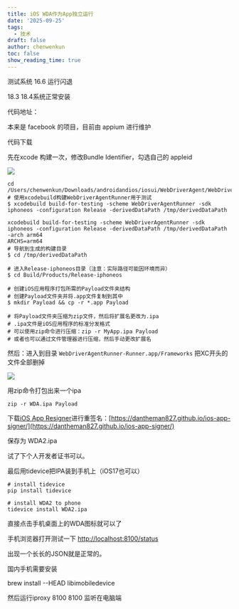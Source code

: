 ```yaml
---
title: iOS WDA作为App独立运行
date: '2025-09-25'
tags:
  - 技术
draft: false
author: chenwenkun
toc: false
show_reading_time: true
---
```

测试系统 16.6 运行闪退

18.3 18.4系统正常安装

代码地址：

本来是 facebook 的项目，目前由 appium 进行维护

代码下载

先在xcode 构建一次，修改Bundle Identifier，勾选自己的 appleid

![](https://prod-files-secure.s3.us-west-2.amazonaws.com/c205fb54-92b2-4987-8be3-972b67d27acc/cb756a73-27bc-4b0d-951a-858df3344b59/image.png?X-Amz-Algorithm=AWS4-HMAC-SHA256&X-Amz-Content-Sha256=UNSIGNED-PAYLOAD&X-Amz-Credential=ASIAZI2LB4665EMJA472%2F20251006%2Fus-west-2%2Fs3%2Faws4_request&X-Amz-Date=20251006T181545Z&X-Amz-Expires=3600&X-Amz-Security-Token=IQoJb3JpZ2luX2VjEPn%2F%2F%2F%2F%2F%2F%2F%2F%2F%2FwEaCXVzLXdlc3QtMiJGMEQCIA7uPFqyyUeyo08ixU%2BFXBtDmgkiq5PGyf37M3eIYFYRAiBE5JcYPhTB9cLjEkAGnNDzIpwnbOnubT6DKRbWmGH27CqIBAiS%2F%2F%2F%2F%2F%2F%2F%2F%2F%2F8BEAAaDDYzNzQyMzE4MzgwNSIM5kxooq09qkfxoUlgKtwDsU6ErwWWpo%2FH6PikrMUs9dkAyxpgyE0x%2BwquD5qLtjAHjRRSy%2FlHH61QgdM2JR8gAgQY2dQCYz6F%2F8XpEe4mAihj9Aqc1W2bwu4Zo727ZUynLXLlwRFMVbVZMZZr9YcopDTk3VLmuKBhwkSad5k%2FJ4Bmrf5rJIuFMNFmduPUuSYlxL77mGpsxk56pYAuasgpc7tR7WszpehIuz6UYmBGmCHXUB7Lzch2Ef5EVdF248XBCVykSOemsPFJPXeErK%2F23ZLnbZIinNVKOavAHT2a7AzlfkEXD5iPjb9Yl3I052xS4Lxr1VLfr89Vp2B0lf3CPYuGy5qLqwBJMXUVSTHmEVvCbYp46LYukqRzc4SM936beIWAg0lGrOF%2BzkglfjahnkHkln1WVCB32SvTHsWykx1lz6vQtJ%2BU7h7kgH%2FsmTlgShQuqQQIZUnDOcbRvJ4hubiPmNsUQ6JBX6NU7Z2CzGwQ6N3Jlz4c1pShlVHOM8PAp1%2FDrkKz62zZcGwS9ZJMd8n6IJKNA6ZCB4h8WP9M4Bf%2FANCcJ03fOX%2FO%2Bb76slKxcUpJeRGhIwT9GOPhDCr0VLz6BiX23fVGjUdW2n11Go6TdO5AdxNdjbCVSTdJmQjL%2BWiEA0m2N9OYKMYwpd6PxwY6pgE%2Fg1%2FcKJI4wM33FzBBFRdtXAA6I0ZwUuF%2Fym5bQfZjTtLIcO%2FzWPCa8NneTi9K6n9iPtjRHRuEu2PZeFuv12FnBXI0yeDM8V1av6snPBtFR0ea4LdxlNYDoUU3b2ux49wt08Nw4lCusD2bSZ33g6VjHobvEIu0nBL%2FBo%2FHZu5KwV7qi4xs6uzuFQnLFw6ZPKfnyI1UnSeMkP%2BlX2aP4q%2FRIulqxiQ3&X-Amz-Signature=0d65692416e4f14f5d7dde464c1a4b3f61df75d414290c1c3618c05e912b41cf&X-Amz-SignedHeaders=host&x-amz-checksum-mode=ENABLED&x-id=GetObject)

```shell
cd /Users/chenwenkun/Downloads/androidandios/iosui/WebDriverAgent/WebDriverAgent
# 使用xcodebuild构建WebDriverAgentRunner用于测试
$ xcodebuild build-for-testing -scheme WebDriverAgentRunner -sdk iphoneos -configuration Release -derivedDataPath /tmp/derivedDataPath

xcodebuild build-for-testing -scheme WebDriverAgentRunner -sdk iphoneos -configuration Release -derivedDataPath /tmp/derivedDataPath -arch arm64
ARCHS=arm64
# 导航到生成的构建目录
$ cd /tmp/derivedDataPath

# 进入Release-iphoneos目录（注意：实际路径可能因环境而异）
$ cd Build/Products/Release-iphoneos

# 创建iOS应用程序打包所需的Payload文件夹结构
# 创建Payload文件夹并将.app文件复制到其中
$ mkdir Payload && cp -r *.app Payload

# 将Payload文件夹压缩为zip文件，然后将扩展名更改为.ipa
# .ipa文件是iOS应用程序的标准分发格式
# 可以使用zip命令进行压缩：zip -r MyApp.ipa Payload
# 或者也可以通过文件管理器进行压缩，然后手动更改扩展名
```

然后：进入到目录 `WebDriverAgentRunner-Runner.app/Frameworks` 把XC开头的文件全部删掉

![](https://prod-files-secure.s3.us-west-2.amazonaws.com/c205fb54-92b2-4987-8be3-972b67d27acc/358b8d2b-1bfe-4fb9-beb5-83e1de5f201e/image.png?X-Amz-Algorithm=AWS4-HMAC-SHA256&X-Amz-Content-Sha256=UNSIGNED-PAYLOAD&X-Amz-Credential=ASIAZI2LB4665EMJA472%2F20251006%2Fus-west-2%2Fs3%2Faws4_request&X-Amz-Date=20251006T181545Z&X-Amz-Expires=3600&X-Amz-Security-Token=IQoJb3JpZ2luX2VjEPn%2F%2F%2F%2F%2F%2F%2F%2F%2F%2FwEaCXVzLXdlc3QtMiJGMEQCIA7uPFqyyUeyo08ixU%2BFXBtDmgkiq5PGyf37M3eIYFYRAiBE5JcYPhTB9cLjEkAGnNDzIpwnbOnubT6DKRbWmGH27CqIBAiS%2F%2F%2F%2F%2F%2F%2F%2F%2F%2F8BEAAaDDYzNzQyMzE4MzgwNSIM5kxooq09qkfxoUlgKtwDsU6ErwWWpo%2FH6PikrMUs9dkAyxpgyE0x%2BwquD5qLtjAHjRRSy%2FlHH61QgdM2JR8gAgQY2dQCYz6F%2F8XpEe4mAihj9Aqc1W2bwu4Zo727ZUynLXLlwRFMVbVZMZZr9YcopDTk3VLmuKBhwkSad5k%2FJ4Bmrf5rJIuFMNFmduPUuSYlxL77mGpsxk56pYAuasgpc7tR7WszpehIuz6UYmBGmCHXUB7Lzch2Ef5EVdF248XBCVykSOemsPFJPXeErK%2F23ZLnbZIinNVKOavAHT2a7AzlfkEXD5iPjb9Yl3I052xS4Lxr1VLfr89Vp2B0lf3CPYuGy5qLqwBJMXUVSTHmEVvCbYp46LYukqRzc4SM936beIWAg0lGrOF%2BzkglfjahnkHkln1WVCB32SvTHsWykx1lz6vQtJ%2BU7h7kgH%2FsmTlgShQuqQQIZUnDOcbRvJ4hubiPmNsUQ6JBX6NU7Z2CzGwQ6N3Jlz4c1pShlVHOM8PAp1%2FDrkKz62zZcGwS9ZJMd8n6IJKNA6ZCB4h8WP9M4Bf%2FANCcJ03fOX%2FO%2Bb76slKxcUpJeRGhIwT9GOPhDCr0VLz6BiX23fVGjUdW2n11Go6TdO5AdxNdjbCVSTdJmQjL%2BWiEA0m2N9OYKMYwpd6PxwY6pgE%2Fg1%2FcKJI4wM33FzBBFRdtXAA6I0ZwUuF%2Fym5bQfZjTtLIcO%2FzWPCa8NneTi9K6n9iPtjRHRuEu2PZeFuv12FnBXI0yeDM8V1av6snPBtFR0ea4LdxlNYDoUU3b2ux49wt08Nw4lCusD2bSZ33g6VjHobvEIu0nBL%2FBo%2FHZu5KwV7qi4xs6uzuFQnLFw6ZPKfnyI1UnSeMkP%2BlX2aP4q%2FRIulqxiQ3&X-Amz-Signature=eeca42339cb922e393b1adeafd741a1600ecc9f5a4b4986a671a93759687dfec&X-Amz-SignedHeaders=host&x-amz-checksum-mode=ENABLED&x-id=GetObject)

用zip命令打包出来一个ipa

```shell
zip -r WDA.ipa Payload
```

下载[iOS App Resigner](https://zhida.zhihu.com/search?content_id=237756070&content_type=Article&match_order=1&q=iOS%20App%20Resigner&zd_token=eyJhbGciOiJIUzI1NiIsInR5cCI6IkpXVCJ9.eyJpc3MiOiJ6aGlkYV9zZXJ2ZXIiLCJleHAiOjE3NDQzNTQ0ODAsInEiOiJpT1MgQXBwIFJlc2lnbmVyIiwiemhpZGFfc291cmNlIjoiZW50aXR5IiwiY29udGVudF9pZCI6MjM3NzU2MDcwLCJjb250ZW50X3R5cGUiOiJBcnRpY2xlIiwibWF0Y2hfb3JkZXIiOjEsInpkX3Rva2VuIjpudWxsfQ.XGwOKX0ujlvhojSuRT3SlA0sDFnQK-FxDJr60CX6YqU&zhida_source=entity)进行重签名：[https://dantheman827.github.io/ios-app-signer/](https://dantheman827.github.io/ios-app-signer/)

保存为 WDA2.ipa

试了下个人开发者证书可以。

最后用tidevice把IPA装到手机上（iOS17也可以）

```shell
# install tidevice
pip install tidevice

# install WDA2 to phone
tidevice install WDA2.ipa
```

直接点击手机桌面上的WDA图标就可以了

手机浏览器打开测试一下 [http://localhost:8100/status](http://localhost:8100/status)

出现一个长长的JSON就是正常的。

国内手机需要安装

brew install --HEAD libimobiledevice

然后运行iproxy 8100 8100 监听在电脑端

